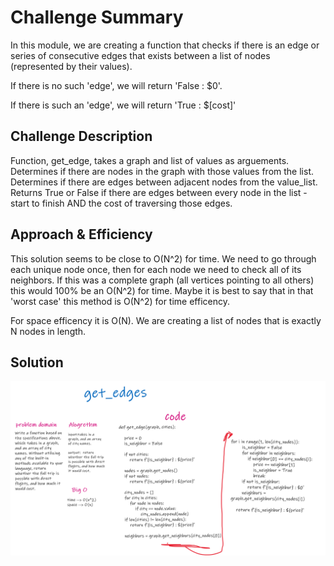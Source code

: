 # Challenge Summary
In this module, we are creating a function that checks if there is an edge or series of consecutive edges that exists between a list of nodes (represented by their values).

If there is no such 'edge', we will return 'False : $0'.

If there is such an 'edge', we will return 'True : $[cost]'

## Challenge Description
Function, get_edge, takes a graph and list of values as arguements. Determines if there are nodes in the graph with those values from the list. Determines if there are edges between adjacent nodes from the value_list. Returns True or False if there are edges between every node in the list - start to finish AND the cost of traversing those edges.


## Approach & Efficiency


This solution seems to be close to O(N^2) for time. We need to go through each unique node once, then for each node we need to check all of its neighbors. If this was a complete graph (all vertices pointing to all others) this would 100% be an O(N^2) for time. Maybe it is best to say that in that 'worst case' this method is O(N^2) for time efficency.

For space efficency it is O(N). We are creating a list of nodes that is exactly N nodes in length.

## Solution
![get_edge](../../../assets/get_edge.png)